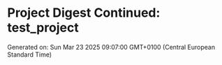 # Project Digest Continued: test_project
Generated on: Sun Mar 23 2025 09:07:00 GMT+0100 (Central European Standard Time)

